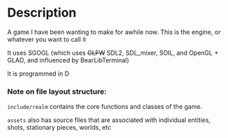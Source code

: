 # Description
A game I have been wanting to make for awhile now. This is the engine, or whatever you want to call it

It uses SGOGL (which uses ~~GLFW~~ SDL2, SDL_mixer, SOIL, and OpenGL + GLAD, and influenced by BearLibTerminal)

It is programmed in D

### Note on file layout structure:
``include/realm`` contains the core functions and classes of the game.

``assets`` also has source files that are associated with individual entities, shots, stationary pieces, worlds, etc